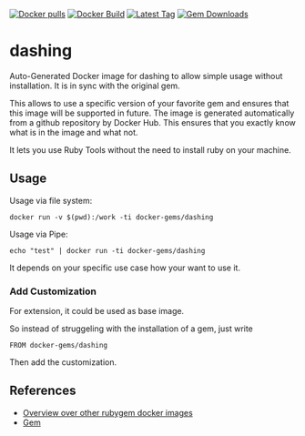 [![Docker pulls](https://img.shields.io/docker/pulls/rubygem/dashing.svg)](https://hub.docker.com/r/rubygem/dashing/)
[![Docker Build](https://img.shields.io/docker/automated/rubygem/dashing.svg)](https://hub.docker.com/r/rubygem/dashing/)
[![Latest Tag](https://img.shields.io/github/tag/docker-rubygem/dashing.svg)](https://hub.docker.com/r/rubygem/dashing/)
[![Gem Downloads](https://img.shields.io/gem/dt/dashing.svg)](https://rubygems.org/gems/dashing/)
# dashing

Auto-Generated Docker image for dashing to allow simple usage without installation.
It is in sync with the original gem.

This allows to use a specific version of your favorite gem and ensures that this image will be supported in future.
The image is generated automatically from a github repository by Docker Hub.
This ensures that you exactly know what is in the image and what not.

It lets you use Ruby Tools without the need to install ruby on your machine.

## Usage

Usage via file system:

`docker run -v $(pwd):/work -ti docker-gems/dashing`

Usage via Pipe:

`echo "test" | docker run -ti docker-gems/dashing`

It depends on your specific use case how your want to use it.

### Add Customization

For extension, it could be used as base image.

So instead of struggeling with the installation of a gem, just write

`FROM docker-gems/dashing`

Then add the customization.

## References

 - [Overview over other rubygem docker images](https://github.com/thinkbot/docker-rubygem)
 - [Gem](https://rubygems.org/gems/dashing/)
